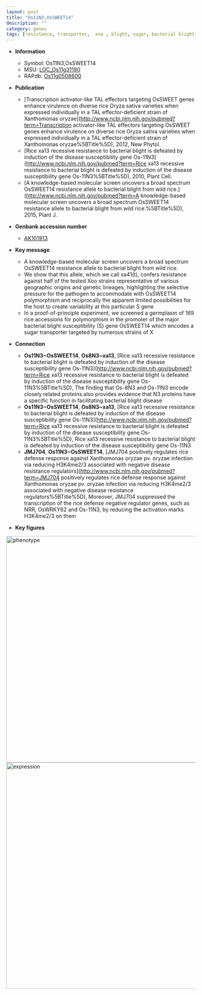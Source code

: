 ```yaml
---
layout: post
title: "Os11N3,OsSWEET14"
description: ""
category: genes
tags: [resistance, transporter,  xoo , blight, sugar, bacterial blight]
---
```


* **Information**  
    + Symbol: Os11N3,OsSWEET14  
    + MSU: [LOC_Os11g31190](http://rice.plantbiology.msu.edu/cgi-bin/ORF_infopage.cgi?orf=LOC_Os11g31190)  
    + RAPdb: [Os11g0508600](http://rapdb.dna.affrc.go.jp/viewer/gbrowse_details/irgsp1?name=Os11g0508600)  

* **Publication**  
    + [Transcription activator-like TAL effectors targeting OsSWEET genes enhance virulence on diverse rice Oryza sativa varieties when expressed individually in a TAL effector-deficient strain of Xanthomonas oryzae](http://www.ncbi.nlm.nih.gov/pubmed?term=Transcription activator-like TAL effectors targeting OsSWEET genes enhance virulence on diverse rice Oryza sativa varieties when expressed individually in a TAL effector-deficient strain of Xanthomonas oryzae%5BTitle%5D), 2012, New Phytol.
    + [Rice xa13 recessive resistance to bacterial blight is defeated by induction of the disease susceptibility gene Os-11N3](http://www.ncbi.nlm.nih.gov/pubmed?term=Rice xa13 recessive resistance to bacterial blight is defeated by induction of the disease susceptibility gene Os-11N3%5BTitle%5D), 2010, Plant Cell.
    + [A knowledge-based molecular screen uncovers a broad spectrum OsSWEET14 resistance allele to bacterial blight from wild rice.](http://www.ncbi.nlm.nih.gov/pubmed?term=A knowledge-based molecular screen uncovers a broad spectrum OsSWEET14 resistance allele to bacterial blight from wild rice.%5BTitle%5D), 2015, Plant J.

* **Genbank accession number**  
    + [AK101913](http://www.ncbi.nlm.nih.gov/nuccore/AK101913)

* **Key message**  
    + A knowledge-based molecular screen uncovers a broad spectrum OsSWEET14 resistance allele to bacterial blight from wild rice.
    + We show that this allele, which we call xa41(t), confers resistance against half of the tested Xoo strains representative of various geographic origins and genetic lineages, highlighting the selective pressure for the pathogen to accommodate with OsSWEET14 polymorphism and reciprocally the apparent limited possibilities for the host to create variability at this particular S gene
    + In a proof-of-principle experiment, we screened a germplasm of 169 rice accessions for polymorphism in the promoter of the major bacterial blight susceptibility (S) gene OsSWEET14 which encodes a sugar transporter targeted by numerous strains of X

* **Connection**  
    + __Os11N3~OsSWEET14__, __Os8N3~xa13__, [Rice xa13 recessive resistance to bacterial blight is defeated by induction of the disease susceptibility gene Os-11N3](http://www.ncbi.nlm.nih.gov/pubmed?term=Rice xa13 recessive resistance to bacterial blight is defeated by induction of the disease susceptibility gene Os-11N3%5BTitle%5D),  The finding that Os-8N3 and Os-11N3 encode closely related proteins also provides evidence that N3 proteins have a specific function in facilitating bacterial blight disease
    + __Os11N3~OsSWEET14__, __Os8N3~xa13__, [Rice xa13 recessive resistance to bacterial blight is defeated by induction of the disease susceptibility gene Os-11N3](http://www.ncbi.nlm.nih.gov/pubmed?term=Rice xa13 recessive resistance to bacterial blight is defeated by induction of the disease susceptibility gene Os-11N3%5BTitle%5D), Rice xa13 recessive resistance to bacterial blight is defeated by induction of the disease susceptibility gene Os-11N3
    + __JMJ704__, __Os11N3~OsSWEET14__, [JMJ704 positively regulates rice defense response against Xanthomonas oryzae pv.  oryzae infection via reducing H3K4me2/3 associated with negative disease resistance regulators](http://www.ncbi.nlm.nih.gov/pubmed?term=JMJ704 positively regulates rice defense response against Xanthomonas oryzae pv.  oryzae infection via reducing H3K4me2/3 associated with negative disease resistance regulators%5BTitle%5D), Moreover, JMJ704 suppressed the transcription of the rice defense negative regulator genes, such as NRR, OsWRKY62 and Os-11N3, by reducing the activation marks H3K4me2/3 on them

* **Key figures**  
<img src="http://ricencode.github.io/images/Os11N3.pheno.png" alt="phenotype"  style="width: 600px;"/>

<img src="http://ricencode.github.io/images/Os11N3.exp.png" alt="expression"  style="width: 600px;"/>


